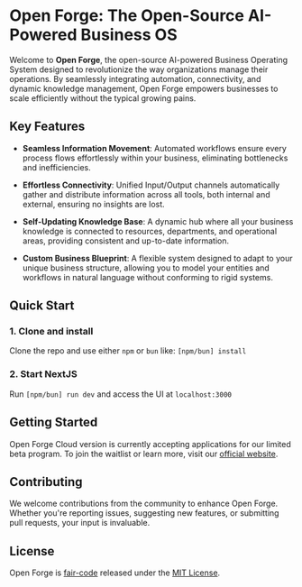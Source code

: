 # Open Forge: The Open-Source AI-Powered Business OS

Welcome to **Open Forge**, the open-source AI-powered Business Operating System designed to revolutionize the way organizations manage their operations. By seamlessly integrating automation, connectivity, and dynamic knowledge management, Open Forge empowers businesses to scale efficiently without the typical growing pains.

## Key Features

- **Seamless Information Movement**: Automated workflows ensure every process flows effortlessly within your business, eliminating bottlenecks and inefficiencies.

- **Effortless Connectivity**: Unified Input/Output channels automatically gather and distribute information across all tools, both internal and external, ensuring no insights are lost.

- **Self-Updating Knowledge Base**: A dynamic hub where all your business knowledge is connected to resources, departments, and operational areas, providing consistent and up-to-date information.

- **Custom Business Blueprint**: A flexible system designed to adapt to your unique business structure, allowing you to model your entities and workflows in natural language without conforming to rigid systems.

## Quick Start

### 1. Clone and install

Clone the repo and use either `npm` or `bun` like: `[npm/bun] install`

### 2. Start NextJS

Run `[npm/bun] run dev` and access the UI at `localhost:3000`

## Getting Started

Open Forge Cloud version is currently accepting applications for our limited beta program. To join the waitlist or learn more, visit our [official website](https://open-forge.com).

## Contributing

We welcome contributions from the community to enhance Open Forge. Whether you're reporting issues, suggesting new features, or submitting pull requests, your input is invaluable.

## License

Open Forge is [fair-code](https://faircode.io/) released under the [MIT License](LICENSE).
